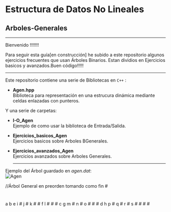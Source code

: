 # Estructura de Datos No Lineales
## Arboles-Generales  
  
  ***************************************************************************************************************************
  Bienvenido !!!!!!!
  
  Para seguir esta guía[en construcción] he subido a este repositorio algunos ejercicios frecuentes que usan Árboles Binarios.
  Estan dividios en Ejercicios basicos y avanzados.Buen código!!!!!
  ***************************************************************************************************************************
  
Este repositorio contiene una serie de Bibliotecas en `C++` :
  
  * **Agen.hpp**  
      Biblioteca para representación en una estrucura dinámica mediante celdas enlazadas con punteros.  
   
 Y una serie de carpetas:  
   
  * **I-O_Agen**  
      Ejemplo de como usar la biblioteca de Entrada/Salida.
  * **Ejercicios_basicos_Agen**  
      Ejercicios basicos sobre Arboles BGenerales.
   * **Ejercicios_avanzados_Agen**  
      Ejercicios avanzados sobre Arboles Generales.     
      
      ***************************************************************************************************************************
      <!-- Esto es un comentario         
      Especificación semántica y sintáctica del TAD Árbol Binario independiente de la representación elejida:  
      * *`Abin ()`*    
      Post: Crea y devuelve un árbol vacío.  
      * *`void insertarRaizB (const T& e)`*  
      Pre: El árbol está vacío.  
      Post: Inserta el nodo raíz cuyo contenido será e.  
      -->  
        
Ejemplo del Árbol guardado en *agen.dat*:      
![Agen](http://img.fenixzone.net/i/8BkuSJy.jpeg)

//Árbol General en preorden tomando como fin #  
  
#
a b e i # j # k # # f l # # # c g m # n # o # # # d h p # q # r # s # # # #
